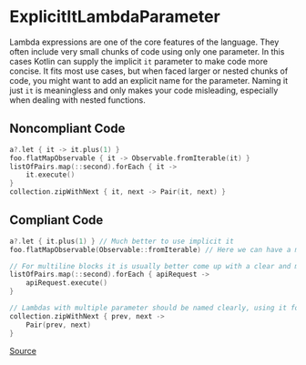 # ExplicitItLambdaParameter

Lambda expressions are one of the core features of the language. They often include very small chunks of
code using only one parameter. In this cases Kotlin can supply the implicit `it` parameter
to make code more concise. It fits most use cases, but when faced larger or nested chunks of code,
you might want to add an explicit name for the parameter. Naming it just `it` is meaningless and only
makes your code misleading, especially when dealing with nested functions.

## Noncompliant Code

```kotlin
a?.let { it -> it.plus(1) }
foo.flatMapObservable { it -> Observable.fromIterable(it) }
listOfPairs.map(::second).forEach { it ->
    it.execute()
}
collection.zipWithNext { it, next -> Pair(it, next) }
```
## Compliant Code

```kotlin
a?.let { it.plus(1) } // Much better to use implicit it
foo.flatMapObservable(Observable::fromIterable) // Here we can have a method reference

// For multiline blocks it is usually better come up with a clear and more meaningful name
listOfPairs.map(::second).forEach { apiRequest ->
    apiRequest.execute()
}

// Lambdas with multiple parameter should be named clearly, using it for one of them can be confusing
collection.zipWithNext { prev, next ->
    Pair(prev, next)
}
```

[Source](https://detekt.dev/docs/rules/style#explicititlambdaparameter)
